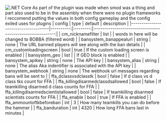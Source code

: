 ![.NET Core](https://github.com/CedModV2/CedMod/workflows/.NET%20Core/badge.svg?branch=master)
As part of the plugin was made when smod was a thing and part also used to be in the assembly when there were no plugin frameworks
I reccomend putting the values in both config gameplay and the config exiled uses for plugins
| config                              | type      | default  | description                                                |
|-------------------------------------|----------:|:--------:|:----------------------------------------------------------:|
| cm_nicknamefilter                   |    list   |          | words in here will be changed to BOBBA (filtered word)     |
| bansystem_banappealurl              |   string  | none     | The URL banned players will see along with the ban details |
| cm_customloadingscreen              |   bool    | true     | If the custom loading screen is enabled                    |
| bansystem_geo                       |   list    |          | If GEO block is enabled                                    |
| bansystem_apikey                    |   string  | none     | The API key                                                |
| bansystem_alias                     |   string  | none     | The alias Aka indentifier is associated with the API key   |
| bansystem_webhook                   |   string  | none     | The webhook url messages regarding bans will be sent to    |
| ffa_dclassvsdclasstk                |   bool    | false    | If d class vs d class tks count for FFA                    |
| ffa_killingdisarmedclassdsallowed   |   bool    | false    | If teamkilling disarmed d class counts for FFA             |
| ffa_killingdisarmedscientistallowed |   bool    | false    | If teamkilling disarmed scientists counts for FFA          |
| ffa_enable                          |   bool    | true     | If FFA is enabled                                          |
| ffa_ammountoftkbeforeban            |   int     | 3        | How many teamkills you can do before the hammer            |
| ffa_banduration                     |   int     | 4320     | How long FFA bans last in minutes                          |
